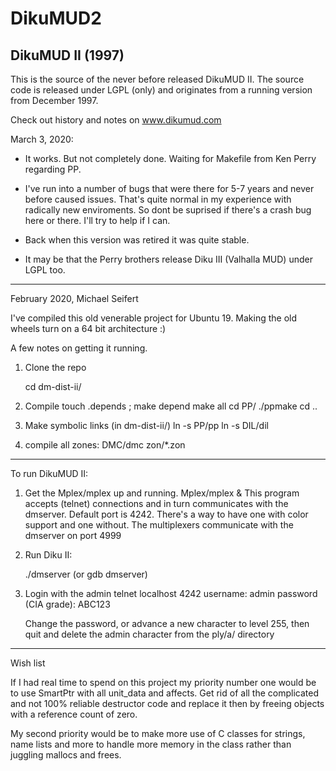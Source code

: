 # DikuMUD2
DikuMUD II (1997)
------------
This is the source of the never before released DikuMUD II. The source code is
released under LGPL (only) and originates from a running version from December 1997.

Check out history and notes on www.dikumud.com

March 3, 2020:
  *  It works. But not completely done. Waiting for Makefile from
     Ken Perry regarding PP.

  * I've run into a number of bugs that were there for 5-7 years and never before
    caused issues. That's quite normal in my experience with radically new
    enviroments. So dont be suprised if there's a crash bug here or there. I'll
    try to help if I can.

  * Back when this version was retired it was quite stable.

  * It may be that the Perry brothers release Diku III (Valhalla MUD)
    under LGPL too.

-----------
February 2020, Michael Seifert

I've compiled this old venerable project for Ubuntu 19. Making the old wheels turn on a 64 bit architecture :) 

A few notes on getting it running.

1) Clone the repo

   cd dm-dist-ii/

2) Compile
      touch .depends ; make depend
      make all
      cd PP/
      ./ppmake
      cd ..

3) Make symbolic links (in dm-dist-ii/)
     ln -s PP/pp
     ln -s DIL/dil

4) compile all zones:
      DMC/dmc zon/*.zon

------------

To run DikuMUD II:

1) Get the Mplex/mplex up and running.
      Mplex/mplex &
   This program accepts (telnet) connections and in turn communicates with
   the dmserver. Default port is 4242. There's a way to have one with color
   support and one without. The multiplexers communicate with the dmserver
   on port 4999

2) Run Diku II:

     ./dmserver
     (or gdb dmserver)

3) Login with the admin
     telnet localhost 4242
     username: admin
     password (CIA grade): ABC123

   Change the password, or advance a new character to level 255, then quit
   and delete the admin character from the ply/a/ directory

-----------------
Wish list

If I had real time to spend on this project my priority number one
would be to use SmartPtr with all unit_data and affects. Get rid of
all the complicated and not 100% reliable destructor code and replace it
then by freeing objects with a reference count of zero.

My second priority would be to make more use of C classes for strings, name lists and more to handle more memory in the class rather than juggling mallocs and frees.
